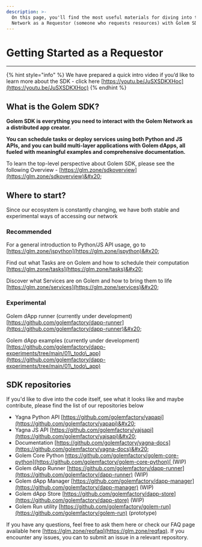 ```yaml
---
description: >-
  On this page, you'll find the most useful materials for diving into the Golem
  Network as a Requestor (someone who requests resources) with Golem SDK
---
```


# Getting Started as a Requestor

****

{% hint style="info" %}
We have prepared a quick intro video if you’d like to learn more about the SDK - click here [https://youtu.be/JuSXSDKXHoc](https://youtu.be/JuSXSDKXHoc)
{% endhint %}

## **What is the Golem SDK?**&#x20;

**Golem SDK is everything you need to interact with the Golem Network as a distributed app creator.**

**You can schedule tasks or deploy services using both Python and JS APIs, and you can build multi-layer applications with Golem dApps, all fueled with meaningful examples and comprehensive documentation.**&#x20;

To learn the top-level perspective about Golem SDK, please see the following Overview - [https://glm.zone/sdkoverview](https://glm.zone/sdkoverview)&#x20;

## **Where to start?**

Since our ecosystem is constantly changing, we have both stable and experimental ways of accessing our network

### Recommended

For a general introduction to Python/JS API usage, go to [https://glm.zone/jspython](https://glm.zone/jspython)&#x20;

Find out what Tasks are on Golem and how to schedule their computation [https://glm.zone/tasks](https://glm.zone/tasks)&#x20;

Discover what Services are on Golem and how to bring them to life [https://glm.zone/services](https://glm.zone/services)&#x20;

### Experimental

Golem dApp runner (currently under development) [https://github.com/golemfactory/dapp-runner](https://github.com/golemfactory/dapp-runner)&#x20;

Golem dApp examples (currently under development) [https://github.com/golemfactory/dapp-experiments/tree/main/01\_todo\_app](https://github.com/golemfactory/dapp-experiments/tree/main/01\_todo\_app)

## **SDK repositories**

If you'd like to dive into the code itself, see what it looks like and maybe contribute, please find the list of our repositories below

* Yagna Python API [https://github.com/golemfactory/yapapi](https://github.com/golemfactory/yapapi)&#x20;
* Yagna JS API [https://github.com/golemfactory/yajsapi](https://github.com/golemfactory/yajsapi)&#x20;
* Documentation [https://github.com/golemfactory/yagna-docs](https://github.com/golemfactory/yagna-docs)&#x20;
* Golem Core Python [https://github.com/golemfactory/golem-core-python](https://github.com/golemfactory/golem-core-python)[ ](https://github.com/golemfactory/golem-core-python)(WIP)&#x20;
* Golem dApp Runner [https://github.com/golemfactory/dapp-runner](https://github.com/golemfactory/dapp-runner) (WIP)&#x20;
* Golem dApp Manager [https://github.com/golemfactory/dapp-manager](https://github.com/golemfactory/dapp-manager) (WIP)&#x20;
* Golem dApp Store [https://github.com/golemfactory/dapp-store](https://github.com/golemfactory/dapp-store) (WIP)&#x20;
* Golem Run utility [https://github.com/golemfactory/golem-run](https://github.com/golemfactory/golem-run) (prototype)&#x20;

If you have any questions, feel free to ask them here or check our FAQ page available here [https://glm.zone/reqfaq](https://glm.zone/reqfaq). If you encounter any issues, you can to submit an issue in a relevant repository.&#x20;
